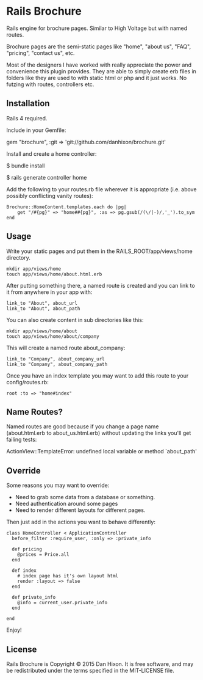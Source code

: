 Rails Brochure
============

Rails engine for brochure pages. Similar to High Voltage but with named routes.

Brochure pages are the semi-static pages like "home", "about us", "FAQ", "pricing", "contact us", etc.

Most of the designers I have worked with really appreciate the power and convenience this plugin provides. They are able to simply create erb files in folders like they are used to with static html or php and it just works.  No futzing with routes, controllers etc.

Installation
------------

Rails 4 required.

Include in your Gemfile:

  gem "brochure", :git => 'git://github.com/danhixon/brochure.git'

Install and create a home controller:

  $ bundle install

  $ rails generate controller home

Add the following to your routes.rb file wherever it is appropriate (i.e. above possibly conflicting vanity routes):
  
	Brochure::HomeContent.templates.each do |pg|
		get "/#{pg}" => "home##{pg}", :as => pg.gsub(/(\/|-)/,'_').to_sym
	end


Usage
-----

Write your static pages and put them in the RAILS_ROOT/app/views/home directory.

    mkdir app/views/home
    touch app/views/home/about.html.erb
    
After putting something there, a named route is created and you can link to it from anywhere in your app with:

    link_to "About", about_url
    link_to "About", about_path
        
You can also create content in sub directories like this:
    
    mkdir app/views/home/about
    touch app/views/home/about/company

This will create a named route about_company:

    link_to "Company", about_company_url
    link_to "Company", about_company_path

Once you have an index template you may want to add this route to your config/routes.rb:

    root :to => "home#index"

Name Routes?
--------

Named routes are good because if you change a page name (about.html.erb to about_us.html.erb) without updating the links you'll get failing tests:

  ActionView::TemplateError: undefined local variable or method `about_path'


Override
--------

Some reasons you may want to override:

  * Need to grab some data from a database or something.
  * Need authentication around some pages
  * Need to render different layouts for different pages.
  
Then just add in the actions you want to behave differently:

    class HomeController < ApplicationController
      before_filter :require_user, :only => :private_info
      
      def pricing
        @prices = Price.all
      end
    
      def index
        # index page has it's own layout html
        render :layout => false
      end
      
      def private_info
        @info = current_user.private_info
      end
      
    end

Enjoy!

License
-------

Rails Brochure is Copyright © 2015 Dan Hixon. It is free software, and may be redistributed under the terms specified in the MIT-LICENSE file.